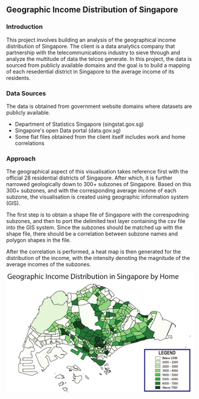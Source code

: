 ## Geographic Income Distribution of Singapore

### Introduction
This project involves building an analysis of the geographical income distribution of Singapore. The client is a data analytics company that partnership with the telecommunications industry to sieve through and analyze the multitude of data the telcos generate. In this project, the data is sourced from publicly available domains and the goal is to build a mapping of each resedential district in Singapore to the average income of its residents.

### Data Sources
The data is obtained from government website domains where datasets are publicly available.
- Department of Statistics Singapore (singstat.gov.sg)
- Singapore's open Data portal (data.gov.sg)
- Some flat files obtained from the client itself includes work and home correlations

### Approach
The geographical aspect of this visualisation takes reference first with the official 28 residential districts of Singapore. After which, it is further narrowed geologically down to 300+ subzones of Singapore. Based on this 300+ subzones, and with the corresponding average income of each subzone, the visualisation is created using geographic information system (GIS). 

The first step is to obtain a shape file of Singapore with the correspodning subzones, and then to port the delimited text layer containing the csv file into the GIS system. Since the subzones should be matched up with the shape file, there should be a correlation between subzone names and polygon shapes in the file. 

After the correlation is performed, a heat map is then generated for the distribution of the income, with the intensity denoting the magnitude of the average incomes of the subzones.

<img src="images/Geographical Income Distribution.jpg?raw=true"/></a>
